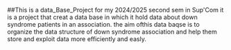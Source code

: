 ##This is a data_Base_Project for my 2024/2025 second sem in Sup'Com 
it is a project that creat a data base in which it hold data about down syndrome patients in an association.
the aim ofthis data baqse is to organize the data structure of down syndrome association and help them store and exploit data more efficiently and easly.
